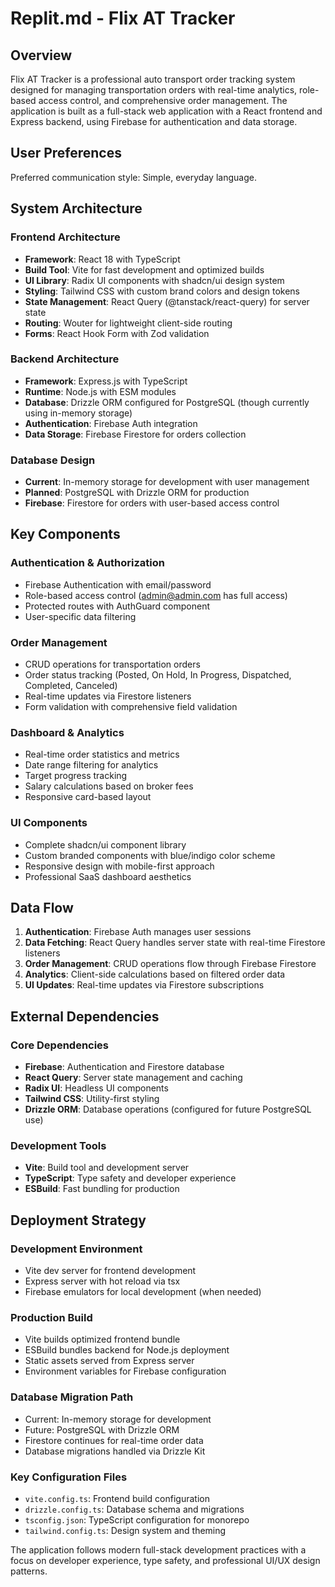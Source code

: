 # Replit.md - Flix AT Tracker

## Overview

Flix AT Tracker is a professional auto transport order tracking system designed for managing transportation orders with real-time analytics, role-based access control, and comprehensive order management. The application is built as a full-stack web application with a React frontend and Express backend, using Firebase for authentication and data storage.

## User Preferences

Preferred communication style: Simple, everyday language.

## System Architecture

### Frontend Architecture
- **Framework**: React 18 with TypeScript
- **Build Tool**: Vite for fast development and optimized builds
- **UI Library**: Radix UI components with shadcn/ui design system
- **Styling**: Tailwind CSS with custom brand colors and design tokens
- **State Management**: React Query (@tanstack/react-query) for server state
- **Routing**: Wouter for lightweight client-side routing
- **Forms**: React Hook Form with Zod validation

### Backend Architecture
- **Framework**: Express.js with TypeScript
- **Runtime**: Node.js with ESM modules
- **Database**: Drizzle ORM configured for PostgreSQL (though currently using in-memory storage)
- **Authentication**: Firebase Auth integration
- **Data Storage**: Firebase Firestore for orders collection

### Database Design
- **Current**: In-memory storage for development with user management
- **Planned**: PostgreSQL with Drizzle ORM for production
- **Firebase**: Firestore for orders with user-based access control

## Key Components

### Authentication & Authorization
- Firebase Authentication with email/password
- Role-based access control (admin@admin.com has full access)
- Protected routes with AuthGuard component
- User-specific data filtering

### Order Management
- CRUD operations for transportation orders
- Order status tracking (Posted, On Hold, In Progress, Dispatched, Completed, Canceled)
- Real-time updates via Firestore listeners
- Form validation with comprehensive field validation

### Dashboard & Analytics
- Real-time order statistics and metrics
- Date range filtering for analytics
- Target progress tracking
- Salary calculations based on broker fees
- Responsive card-based layout

### UI Components
- Complete shadcn/ui component library
- Custom branded components with blue/indigo color scheme
- Responsive design with mobile-first approach
- Professional SaaS dashboard aesthetics

## Data Flow

1. **Authentication**: Firebase Auth manages user sessions
2. **Data Fetching**: React Query handles server state with real-time Firestore listeners
3. **Order Management**: CRUD operations flow through Firebase Firestore
4. **Analytics**: Client-side calculations based on filtered order data
5. **UI Updates**: Real-time updates via Firestore subscriptions

## External Dependencies

### Core Dependencies
- **Firebase**: Authentication and Firestore database
- **React Query**: Server state management and caching
- **Radix UI**: Headless UI components
- **Tailwind CSS**: Utility-first styling
- **Drizzle ORM**: Database operations (configured for future PostgreSQL use)

### Development Tools
- **Vite**: Build tool and development server
- **TypeScript**: Type safety and developer experience
- **ESBuild**: Fast bundling for production

## Deployment Strategy

### Development Environment
- Vite dev server for frontend development
- Express server with hot reload via tsx
- Firebase emulators for local development (when needed)

### Production Build
- Vite builds optimized frontend bundle
- ESBuild bundles backend for Node.js deployment
- Static assets served from Express server
- Environment variables for Firebase configuration

### Database Migration Path
- Current: In-memory storage for development
- Future: PostgreSQL with Drizzle ORM
- Firestore continues for real-time order data
- Database migrations handled via Drizzle Kit

### Key Configuration Files
- `vite.config.ts`: Frontend build configuration
- `drizzle.config.ts`: Database schema and migrations
- `tsconfig.json`: TypeScript configuration for monorepo
- `tailwind.config.ts`: Design system and theming

The application follows modern full-stack development practices with a focus on developer experience, type safety, and professional UI/UX design patterns.